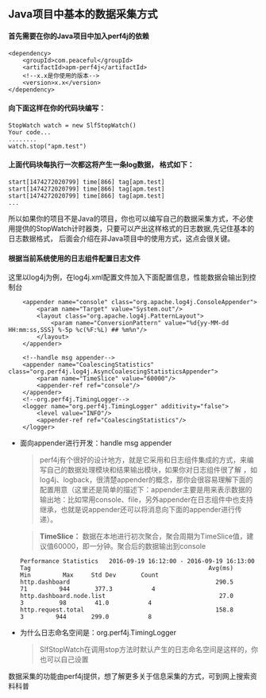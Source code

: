 Java项目中基本的数据采集方式
-------------

#### 首先需要在你的Java项目中加入perf4j的依赖
```
<dependency>
    <groupId>com.peaceful</groupId>
    <artifactId>apm-perf4j</artifactId>
    <!--x.x是你使用的版本-->
    <version>x.x</version>
</dependency>
```
#### 向下面这样在你的代码块编写：
```
StopWatch watch = new SlfStopWatch()
Your code...
........
watch.stop("apm.test")
```
#### 上面代码块每执行一次都这将产生一条log数据， 格式如下：
```
start[1474272020799] time[866] tag[apm.test]
start[1474272020799] time[866] tag[apm.test]
start[1474272020799] time[866] tag[apm.test]
...
```
所以如果你的项目不是Java的项目，你也可以编写自己的数据采集方式，不必使用提供的StopWatch计时器类，只要可以产出这样格式的日志数据,先记住基本的日志数据格式，
后面会介绍在非Java项目中的使用方式，这点会很关键。

#### 根据当前系统使用的日志组件配置日志文件

这里以log4j为例，在log4j.xml配置文件加入下面配置信息，性能数据会输出到控制台

```
    <appender name="console" class="org.apache.log4j.ConsoleAppender">
        <param name="Target" value="System.out"/>
        <layout class="org.apache.log4j.PatternLayout">
            <param name="ConversionPattern" value="%d{yy-MM-dd HH:mm:ss,SSS} %-5p %c(%F:%L) ## %m%n"/>
        </layout>
    </appender>

    <!--handle msg appender-->
    <appender name="CoalescingStatistics" class="org.perf4j.log4j.AsyncCoalescingStatisticsAppender">
        <param name="TimeSlice" value="60000"/>
        <appender-ref ref="console"/>
    </appender>
    <!--org.perf4j.TimingLogger-->
    <logger name="org.perf4j.TimingLogger" additivity="false">
        <level value="INFO"/>
        <appender-ref ref="CoalescingStatistics"/>
    </logger>
```
- 面向appender进行开发：handle msg appender
    > perf4j有个很好的设计地方，就是它采用和日志组件集成的方式，来编写自己的数据处理模块和结果输出模块，如果你对日志组件很了解
    ，如log4j、logback，很清楚appender的概念，那你会很容易理解下面的配置用意（这里还是简单的描述下：appender主要是用来表示数据的输出地：比如常用console、file，另外appender在日志组件中也支持继承，也就是说appender还可以将消息向下面的appender进行传递）。
    
    > **TimeSlice：** 数据在本地进行初次聚合，聚合周期为TimeSlice值，建议值60000，即一分钟。聚合后的数据输出到console
    
    ```
    Performance Statistics   2016-09-19 16:12:00 - 2016-09-19 16:13:00
    Tag                                                  Avg(ms)         Min         Max     Std Dev       Count
    http.dashboard                                         290.5          71         944       377.3           4
    http.dashboard.node.list                                27.0           3          98        41.0           4
    http.request.total                                     158.8           3         944       299.0           8
    ```    
- 为什么日志命名空间是：org.perf4j.TimingLogger

    >SlfStopWatch在调用stop方法时默认产生的日志命名空间是这样的，你也可以自己设置
    
数据采集的功能由perf4j提供，想了解更多关于信息采集的方式，可到网上搜索资料科普

